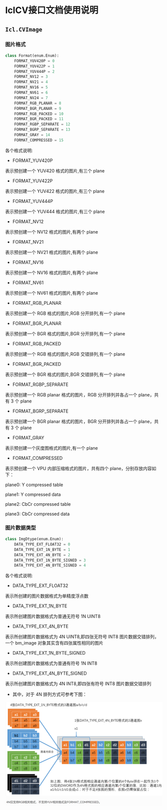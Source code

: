 # IclCV接口文档使用说明

## `Icl.CVImage`
### 图片格式
```python
class Format(enum.Enum):
    FORMAT_YUV420P = 0
    FORMAT_YUV422P = 1
    FORMAT_YUV444P = 2
    FORMAT_NV12 = 3
    FORMAT_NV21 = 4
    FORMAT_NV16 = 5
    FORMAT_NV61 = 6
    FORMAT_NV24 = 7
    FORMAT_RGB_PLANAR = 8
    FORMAT_BGR_PLANAR = 9
    FORMAT_RGB_PACKED = 10
    FORMAT_BGR_PACKED = 11
    FORMAT_RGBP_SEPARATE = 12
    FORMAT_BGRP_SEPARATE = 13
    FORMAT_GRAY = 14
    FORMAT_COMPRESSED = 15
```
各个格式说明:

* FORMAT_YUV420P

表示预创建一个 YUV420 格式的图片,有三个 plane

* FORMAT_YUV422P

表示预创建一个 YUV422 格式的图片,有三个 plane

* FORMAT_YUV444P

表示预创建一个 YUV444 格式的图片,有三个 plane

* FORMAT_NV12

表示预创建一个 NV12 格式的图片,有两个 plane

* FORMAT_NV21

表示预创建一个 NV21 格式的图片,有两个 plane

* FORMAT_NV16

表示预创建一个 NV16 格式的图片,有两个 plane

* FORMAT_NV61

表示预创建一个 NV61 格式的图片,有两个 plane

* FORMAT_RGB_PLANAR

表示预创建一个 RGB 格式的图片,RGB 分开排列,有一个 plane

* FORMAT_BGR_PLANAR

表示预创建一个 BGR 格式的图片,BGR 分开排列,有一个 plane

* FORMAT_RGB_PACKED

表示预创建一个 RGB 格式的图片,RGB 交错排列,有一个 plane

* FORMAT_BGR_PACKED

表示预创建一个 BGR 格式的图片,BGR 交错排列,有一个 plane

* FORMAT_RGBP_SEPARATE

表示预创建一个 RGB planar 格式的图片，RGB 分开排列并各占一个 plane，共有 3 个 plane

* FORMAT_BGRP_SEPARATE

表示预创建一个 BGR planar 格式的图片，BGR 分开排列并各占一个 plane，共有 3 个 plane

* FORMAT_GRAY

表示预创建一个灰度图格式的图片,有一个 plane

* FORMAT_COMPRESSED

表示预创建一个 VPU 内部压缩格式的图片，共有四个 plane，分别存放内容如下：

plane0: Y compressed table

plane1: Y compressed data

plane2: CbCr compressed table

plane3: CbCr compressed data

### 图片数据类型
```python
class ImgDtype(enum.Enum):
    DATA_TYPE_EXT_FLOAT32 = 0
    DATA_TYPE_EXT_1N_BYTE = 1
    DATA_TYPE_EXT_4N_BYTE = 2
    DATA_TYPE_EXT_1N_BYTE_SIGNED = 3
    DATA_TYPE_EXT_4N_BYTE_SIGNED = 4
```

各个格式说明:

* DATA_TYPE_EXT_FLOAT32

表示所创建的图片数据格式为单精度浮点数

* DATA_TYPE_EXT_1N_BYTE

表示所创建图片数据格式为普通无符号 1N UINT8

* DATA_TYPE_EXT_4N_BYTE

表示所创建图片数据格式为 4N UINT8,即四张无符号 INT8 图片数据交错排列，一个 bm_image 对象其实含有四张属性相同的图片

* DATA_TYPE_EXT_1N_BYTE_SIGNED

表示所创建图片数据格式为普通有符号 1N INT8

* DATA_TYPE_EXT_4N_BYTE_SIGNED

表示所创建图片数据格式为 4N INT8,即四张有符号 INT8 图片数据交错排列

* 其中，对于 4N 排列方式可参考下图：

![](data/4N%E5%9B%BE%E7%89%87%E6%95%B0%E6%8D%AE%E6%A0%BC%E5%BC%8F.png)
